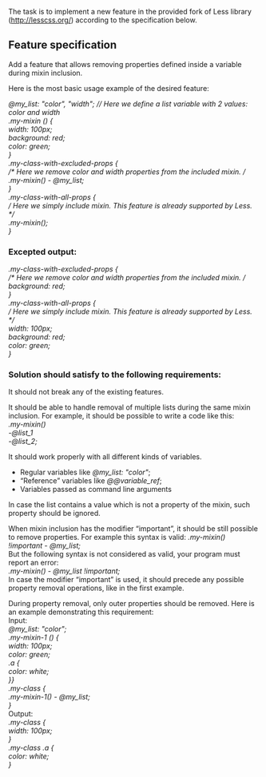 The task is to implement a new feature in the provided fork of Less library (http://lesscss.org/) according to the specification below.

## Feature specification

Add a feature that allows removing properties defined inside a variable during mixin inclusion.

Here is the most basic usage example of the desired feature:

<em>@my_list: "color", "width"; // Here we define a list variable with 2 values: color and width<br></em> 
<em>.my-mixin () {<br>
width: 100px;<br>
background: red;<br>
color: green;<br>
}<br>
.my-class-with-excluded-props {<br>
/* Here we remove color and width properties from the included mixin. */<br>
.my-mixin() - @my_list;<br>
}<br>
.my-class-with-all-props {<br>
/* Here we simply include mixin. This feature is already supported by Less. */<br>
.my-mixin();<br>
}<br>
</em>

### Excepted output:
<em>.my-class-with-excluded-props {<br>
/* Here we remove color and width properties from the included mixin. */<br>
background: red;<br>
}<br>
.my-class-with-all-props {<br>
/* Here we simply include mixin. This feature is already supported by Less. */<br>
width: 100px;<br>
background: red;<br>
color: green;<br>
}<br>
</em>

### Solution should satisfy to the following requirements:

It should not break any of the existing features.

It should be able to handle removal of multiple lists during the same mixin inclusion. For example, it should be possible to write a code like this:
<em><br>
.my-mixin()<br>
-@list_1<br>
-@list_2;
</em>

It should work properly with all different kinds of variables.
- Regular variables like <em>@my_list: "color"</em>;
- “Reference” variables like <em>@@variable_ref</em>;
- Variables passed as command line arguments

In case the list contains a value which is not a property of the mixin, such property should be ignored.

When mixin inclusion has the modifier “important”, it should be still possible to remove properties. For example this syntax is valid: <em>.my-mixin() !important - @my_list;<br></em>
But the following syntax is not considered as valid, your program must report an error:
<em><br>.my-mixin() - @my_list !important;<br></em>
In case the modifier “important” is used, it should precede any possible property removal operations, like in the first example.

During property removal, only outer properties should be removed. Here is an example demonstrating this requirement:<br>
Input:<br>
<em>@my_list: "color";<br>
.my-mixin-1 () {<br>
width: 100px;<br>
color: green;<br>
.a {<br>
color: white;<br>
}}<br>
.my-class {<br>
.my-mixin-1() - @my_list;<br>
}<br>
</em>
Output:<br>
<em>
.my-class {<br>
width: 100px;<br>
}<br>
.my-class .a {<br>
color: white;<br>
}<br>
</em>